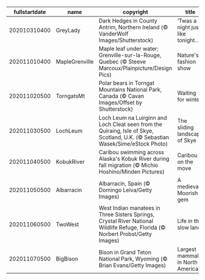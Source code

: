 |fullstartdate|name|copyright|title|image|
|--|--|--|--|--|
202010310400|GreyLady|Dark Hedges in County Antrim, Northern Ireland (© VanderWolf Images/Shutterstock)|‘Twas a night just like tonight…|![](/en-CA/2020/11/202010310400GreyLady.jpg)|
202011010400|MapleGrenville|Maple leaf under water; Grenville-sur-la-Rouge, Quebec (© Steeve Marcoux/Plainpicture/Design Pics)|Nature's fashion show|![](/en-CA/2020/11/202011010400MapleGrenville.jpg)|
202011020500|TorngatsMt|Polar bears in Torngat Mountains National Park, Canada (© Cavan Images/Offset by Shutterstock)|Waiting for winter|![](/en-CA/2020/11/202011020500TorngatsMt.jpg)|
202011030500|LochLeum|Loch Leum na Luirginn and Loch Cleat seen from the Quiraing, Isle of Skye, Scotland, U.K. (© Sebastian Wasek/Sime/eStock Photo)|The sliding landscape of Skye|![](/en-CA/2020/11/202011030500LochLeum.jpg)|
202011040500|KobukRiver|Caribou swimming across Alaska's Kobuk River during fall migration (© Michio Hoshino/Minden Pictures)|Caribou on the move|![](/en-CA/2020/11/202011040500KobukRiver.jpg)|
202011050500|Albarracin|Albarracín, Spain (© Domingo Leiva/Getty Images)|A medieval Moorish gem|![](/en-CA/2020/11/202011050500Albarracin.jpg)|
202011060500|TwoWest|West Indian manatees in Three Sisters Springs, Crystal River National Wildlife Refuge, Florida (© Norbert Probst/Getty Images)|Life in the slow lane|![](/en-CA/2020/11/202011060500TwoWest.jpg)|
202011070500|BigBison|Bison in Grand Teton National Park, Wyoming (© Brian Evans/Getty Images)|Largest mammal in North America|![](/en-CA/2020/11/202011070500BigBison.jpg)|
